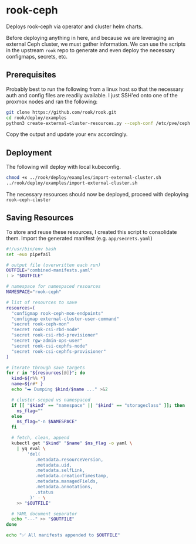 # rook-ceph

Deploys rook-ceph via operator and cluster helm charts.

Before deploying anything in here, and because we are leveraging an external Ceph cluster, we must gather information. We can use the scripts in the upstream `rook` repo to generate and even deploy the necessary configmaps, secrets, etc.

## Prerequisites

Probably best to run the following from a linux host so that the necessary auth and config files are readily available. I just SSH'ed onto one of the proxmox nodes and ran the following:

```bash
git clone https://github.com/rook/rook.git
cd rook/deploy/examples
python3 create-external-cluster-resources.py --ceph-conf /etc/pve/ceph.conf --keyring /etc/pve/priv/ceph.client.admin.keyring --rbd-data-pool-name core --cephfs-filesystem-name cephfs --rgw-endpoint 192.168.31.10:7480 --namespace rook-ceph --format bash > cluster-info.sh
```

Copy the output and update your env accordingly.

## Deployment

The following will deploy with local kubeconfig.

```bash
chmod +x ../rook/deploy/examples/import-external-cluster.sh
../rook/deploy/examples/import-external-cluster.sh
```

The necessary resources should now be deployed, proceed with deploying `rook-ceph-cluster`

## Saving Resources

To store and reuse these resources, I created this script to consolidate them. Import the generated manifest (e.g. `app/secrets.yaml`)

```bash
#!/usr/bin/env bash
set -euo pipefail

# output file (overwritten each run)
OUTFILE="combined-manifests.yaml"
: > "$OUTFILE"

# namespace for namespaced resources
NAMESPACE="rook-ceph"

# list of resources to save
resources=(
  "configmap rook-ceph-mon-endpoints"
  "configmap external-cluster-user-command"
  "secret rook-ceph-mon"
  "secret rook-csi-rbd-node"
  "secret rook-csi-rbd-provisioner"
  "secret rgw-admin-ops-user"
  "secret rook-csi-cephfs-node"
  "secret rook-csi-cephfs-provisioner"
)

# iterate through save targets
for r in "${resources[@]}"; do
  kind=${r%% *}
  name=${r#* }
  echo "⮕ Dumping $kind/$name ..." >&2

  # cluster-scoped vs namespaced
  if [[ "$kind" == "namespace" || "$kind" == "storageclass" ]]; then
    ns_flag=""
  else
    ns_flag="-n $NAMESPACE"
  fi

  # fetch, clean, append
  kubectl get "$kind" "$name" $ns_flag -o yaml \
    | yq eval \
        'del(
           .metadata.resourceVersion,
           .metadata.uid,
           .metadata.selfLink,
           .metadata.creationTimestamp,
           .metadata.managedFields,
           .metadata.annotations,
           .status
         )' - \
    >> "$OUTFILE"

  # YAML document separator
  echo "---" >> "$OUTFILE"
done

echo "✅ All manifests appended to $OUTFILE"
```
